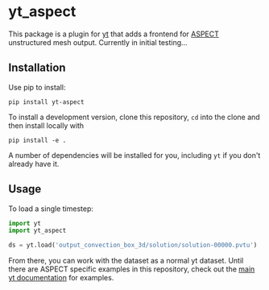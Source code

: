 # yt_aspect

This package is a plugin for [yt](https://yt-project.org) that adds a frontend for [ASPECT](https://aspect.geodynamics.org/) unstructured mesh output. Currently in initial testing...

## Installation

Use pip to install:

```
pip install yt-aspect
```

To install a development version,  clone this repository, `cd` into the clone and then install locally with

```
pip install -e .
```

A number of dependencies will be installed for you, including `yt` if you don't already have it. 

## Usage

To load a single timestep:

```python
import yt
import yt_aspect

ds = yt.load('output_convection_box_3d/solution/solution-00000.pvtu')
```

From there, you can work with the dataset as a normal yt dataset. Until there are ASPECT specific examples in this repository, check out the [main yt documentation](https://yt-project.org/doc/) for examples.

